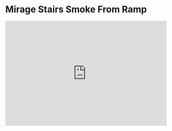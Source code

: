 # Mirage Stairs Smoke From Ramp
<div style='position:relative; padding-bottom:calc(56.25% + 44px)'><iframe src='https://gfycat.com/ifr/ShamelessWeepyDoe' frameborder='0' scrolling='no' width='100%' height='100%' style='position:absolute;top:0;left:0;' allowfullscreen></iframe></div>